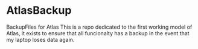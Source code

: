 # AtlasBackup
BackupFiles for Atlas
This is a repo dedicated to the first working model of Atlas, it exists to ensure that all funcionalty has a backup in the event that my laptop loses data again.
